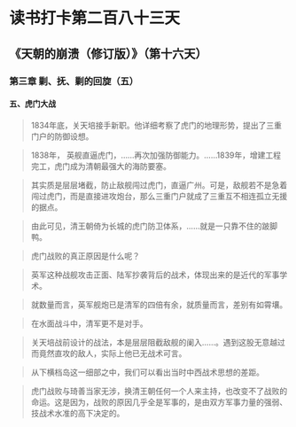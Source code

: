 读书打卡第二百八十三天
===

《天朝的崩溃（修订版）》（第十六天）
---

### 第三章 剿、抚、剿的回旋（五）

#### 五、虎门大战

> 1834年底，关天培接手新职。他详细考察了虎门的地理形势，提出了三重门户的防御设想。

> 1838年， 英舰直逼虎门，……再次加强防御能力。……1839年，增建工程完工，虎门成为清朝最强大的海防要塞。

> 其实质是层层堵截，防止敌舰闯过虎门，直逼广州。可是，敌舰若不是急着闯过虎门，而是直接进攻炮台，那么三重门户就成了三重互不相连孤立无援的据点。

> 由此可见，清王朝倚为长城的虎门防卫体系，……就是一只靠不住的跛脚鸭。

> 虎门战败的真正原因是什么呢？

> 英军这种战舰攻击正面、陆军抄袭背后的战术，体现出来的是近代的军事学术。

> 就数量而言，英军舰炮已是清军的四倍有余，就质量而言，差别有如霄壤。

> 在水面战斗中，清军更不是对手。

> 关天培战前设计的战法，本是层层阻截敌舰的阑入……。遇到这股无意越过而竟然直攻的敌人，实际上他已无战术可言。

> 从下横档岛这一细部之中，我们可以看出当时中西战术思想的差距。

> 虎门战败与琦善当家无涉，换清王朝任何一个人来主持，也改变不了战败的命运。这是因为，战败的原因几乎全是军事的，是由双方军事力量的强弱、技战术水准的高下决定的。